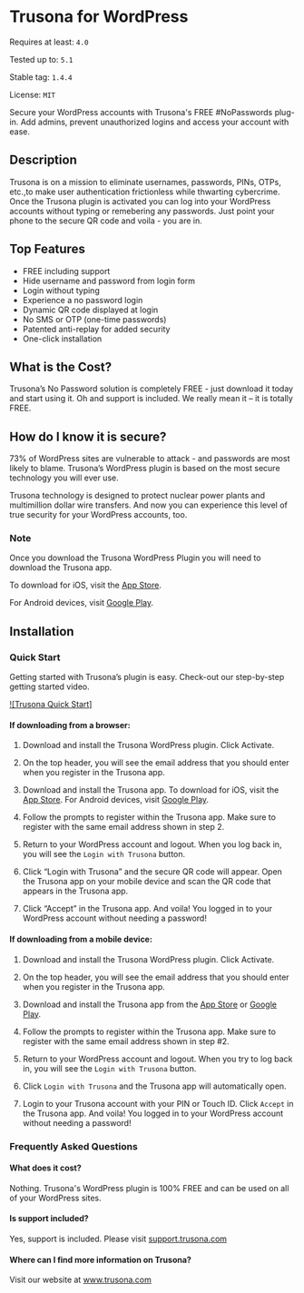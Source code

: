 # Trusona for WordPress

Requires at least: `4.0`

Tested up to: `5.1`

Stable tag: `1.4.4`

License: `MIT`

Secure your WordPress accounts with Trusona's FREE #NoPasswords plug-in. Add admins, prevent unauthorized logins and access your account with ease.

## Description

Trusona is on a mission to eliminate usernames, passwords, PINs, OTPs, etc.,to make user authentication frictionless while thwarting cybercrime. Once the Trusona plugin is activated you can log into your WordPress accounts without typing or remebering any passwords. Just point your phone to the secure QR code and voila - you are in.

## Top Features

*   FREE including support
*   Hide username and password from login form
*   Login without typing
*   Experience a no password login
*   Dynamic QR code displayed at login
*   No SMS or OTP (one-time passwords)
*   Patented anti-replay for added security
*   One-click installation

## What is the Cost?

Trusona’s No Password solution is completely FREE  - just download it today and start using it. Oh and support is included. We really mean it – it is totally FREE.

## How do I know it is secure?

73% of WordPress sites are vulnerable to attack - and passwords are most likely to blame. Trusona’s WordPress plugin is based on the most secure technology you will ever use.

Trusona technology is designed to protect nuclear power plants and multimillion dollar wire transfers. And now you can experience this level of true security for your WordPress accounts, too.

### Note

Once you download the Trusona WordPress Plugin you will need to download the Trusona app.

To download for iOS, visit the [App Store](https://itunes.apple.com/us/app/trusona/id1052983449).

For Android devices, visit [Google Play](https://play.google.com/store/apps/details?id=com.trusona.trusona).

## Installation

### Quick Start

Getting started with Trusona’s plugin is easy. Check-out our step-by-step getting started video.

[![Trusona Quick Start]](https://vimeo.com/318523401)


#### If downloading from a browser:

1. Download and install the Trusona WordPress plugin. Click Activate.

1. On the top header, you will see the email address that you should enter when you register in the Trusona app.

1. Download and install the Trusona app. To download for iOS, visit the [App Store](https://itunes.apple.com/us/app/trusona/id1052983449). For Android devices, visit [Google Play](https://play.google.com/store/apps/details?id=com.trusona.trusona).

1. Follow the prompts to register within the Trusona app. Make sure to register with the same email address shown in step 2.

1. Return to your WordPress account and logout. When you log back in, you will see the `Login with Trusona` button.

1. Click “Login with Trusona” and the secure QR code will appear. Open the Trusona app on your mobile device and scan the QR code that appears in the Trusona app.

1. Click “Accept” in the Trusona app. And voila! You logged in to your WordPress account without needing a password!


#### If downloading from a mobile device:

1. Download and install the Trusona WordPress plugin. Click Activate.

1. On the top header, you will see the email address that you should enter when you register in the Trusona app.

1. Download and install the Trusona app from the [App Store](https://itunes.apple.com/us/app/trusona/id1052983449) or [Google Play](https://play.google.com/store/apps/details?id=com.trusona.trusona).

1. Follow the prompts to register within the Trusona app. Make sure to register with the same email address shown in step #2.

1. Return to your WordPress account and logout. When you try to log back in, you will see the `Login with Trusona` button.

1. Click `Login with Trusona`  and the Trusona app will automatically open.

1. Login to your Trusona account with your PIN or Touch ID. Click `Accept` in the Trusona app. And voila! You logged in to your WordPress account without needing a password!

### Frequently Asked Questions

#### What does it cost?

Nothing. Trusona's WordPress plugin is 100% FREE and can be used on all of your WordPress sites.

#### Is support included?

Yes, support is included. Please visit [support.trusona.com](http://support.trusona.com)

#### Where can I find more information on Trusona?

Visit our website at www.trusona.com
